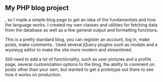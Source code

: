 ## My PHP blog project

, so I made a simple blog page to get an idea of the fundamentals and how the language works. I created my own classes and utilities for fetching data from the database as well as a few general output and formatting functions.

This is a pretty standard blog, you can register an account, log in, make posts, make comments.. Used several jQuery plugins such as modals and a wysiwyg editor to make the site more modern and streamlined.

Still need to add a lot of functionality, such as user pictures and a profile page, several customization options to the blog, the ability to comment on posts other than your own, but wanted to get a prototype out there to see how it works on production.